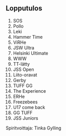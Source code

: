 ## Lopputulos

1. SOS
2. Pollo
3. Leki
4. Hammer Time
5. ViRHe
6. JSW Ultra
7. Helsinki Ultimate
8. WWW
9. TT-lätty
10. JSS Open
11. Liito-oravat
12. Gerby
13. TUFF GG
14. The Experience
15. ERHe
16. Freezebees
17. U17 come back
18. GG TUFF
19. JSS Juniors

Spiritvoittaja: Tinka Gylling
